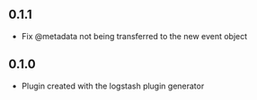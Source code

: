 
## 0.1.1
 - Fix @metadata not being transferred to the new event object

## 0.1.0
 - Plugin created with the logstash plugin generator
